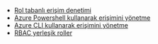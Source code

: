 * [Rol tabanlı erişim denetimi](../articles/active-directory/role-based-access-control-configure.md)
* [Azure Powershell kullanarak erişimini yönetme](../articles/active-directory/role-based-access-control-manage-access-powershell.md)
* [Azure CLI kullanarak erişimini yönetme](../articles/active-directory/role-based-access-control-manage-access-azure-cli.md)
* [RBAC yerleşik roller](../articles/active-directory/role-based-access-built-in-roles.md)

